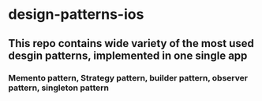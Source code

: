 # design-patterns-ios

## This repo contains wide variety of the most used desgin patterns, implemented in one single app
### Memento pattern, Strategy pattern, builder pattern, observer pattern, singleton pattern
